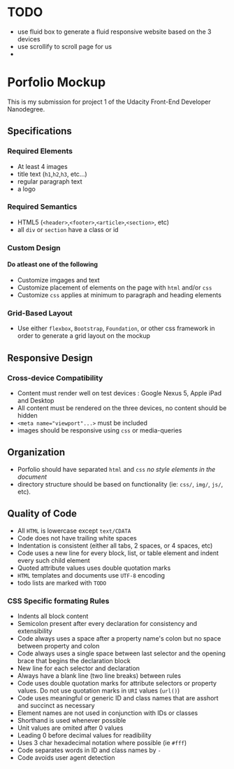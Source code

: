 # TODO

* use fluid box to generate a fluid responsive website based on the 3 devices
* use scrollify to scroll page for us
* 

# Porfolio Mockup

This is my submission for project 1 of the Udacity Front-End Developer Nanodegree.

## Specifications

### Required Elements

* At least 4 images
* title text (`h1`,`h2`,`h3`, etc...)
* regular paragraph text
* a logo

### Required Semantics

* HTML5 (`<header>`,`<footer>`,`<article>`,`<section>`, etc)
* all `div` or `section` have a class or id

### Custom Design

#### Do atleast one of the following

* Customize imgages and text
* Customize placement of elements on the page with `html` and/or `css`
* Customize `css` applies at minimum to paragraph and heading elements

### Grid-Based Layout

* Use either `flexbox`, `Bootstrap`, `Foundation`, or other css framework in order to generate a grid layout on the mockup

## Responsive Design

### Cross-device Compatibility

* Content must render well on test devices : Google Nexus 5, Apple iPad and Desktop
* All content must be rendered on the three devices, no content should be hidden
* `<meta name="viewport"...>` must be included
* images should be responsive using `css` or media-queries

## Organization

* Porfolio should have separated `html` and `css` _no style elements in the document_
* directory structure should be based on functionality (ie: `css/`, `img/`, `js/`, etc).

## Quality of Code

* All `HTML` is lowercase except `text/CDATA`
* Code does not have trailing white spaces
* Indentation is consistent (either all tabs, 2 spaces, or 4 spaces, etc)
* Code uses a new line for every block, list, or table element and indent every such child element
* Quoted attribute values uses double quotation marks
* `HTML` templates and documents use `UTF-8` encoding
* todo lists are marked with `TODO`

### CSS Specific formating Rules

* Indents all block content
* Semicolon present after every declaration for consistency and extensibility
* Code always uses a space after a property name's colon but no space between property and colon
* Code always uses a single space between last selector and the opening brace that begins the declaration block
* New line for each selector and declaration
* Always have a blank line (two line breaks) between rules
* Code uses double quotation marks for attribute selectors or property values. Do not use quotation marks in `URI` values (`url()`)
* Code uses meaningful or generic ID and class names that are asshort and succinct as necessary
* Element names are not used in conjunction with IDs or classes
* Shorthand is used whenever possible
* Unit values are omited after 0 values
* Leading 0 before decimal values for readibility
* Uses 3 char hexadecimal notation where possible (ie `#fff`)
* Code separates words in ID and class names by `-`
* Code avoids user agent detection